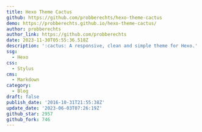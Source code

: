 ```yaml
---
title: Hexo Theme Cactus
github: https://github.com/probberechts/hexo-theme-cactus
demo: https://probberechts.github.io/hexo-theme-cactus/
author: probberechts
author_link: https://github.com/probberechts
date: 2023-11-30T05:55:36.518Z
description: ':cactus: A responsive, clean and simple theme for Hexo.'
ssg:
  - Hexo
css:
  - Stylus
cms:
  - Markdown
category:
  - Blog
draft: false
publish_date: '2016-10-31T21:55:38Z'
update_date: '2023-06-03T07:26:19Z'
github_star: 2957
github_fork: 746
---
```

